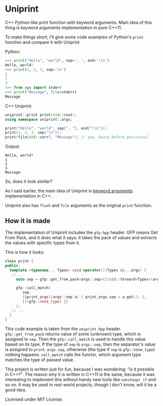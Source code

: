# Uniprint

C++ Python-like print function with keyword arguments. Main idea of this thing
is keyword arguments implementation in pure C++11.

To make things short, I'll give some code examples of Python's `print` function
and compare it with Uniprint.

Python:

```python
>>> print("Hello", "world", sep=', ', end='!\n')
Hello, world!
>>> print(1, 2, 3, sep='\n')
1
2
3
>>> from sys import stderr
>>> print("Message", file=stderr)
Message
```

C++ Uniprint:

```cpp
uniprint::print print(std::cout);
using namespace uniprint::args;

print("Hello", "world", sep{", "}, end{"!\n"});
print(1, 2, 3, sep{"\n"});
print(file{std::cerr}, "Message"); // yep, kwarg before positional
```

Output:
```
Hello, world!
1
2
3
Message
```

So, does it look similar?

As I said earlier, the main idea of Uniprint is
[keyword arguments](https://docs.python.org/3/glossary.html#term-argument)
implementation in C++.

Uniprint also has `flush` and `file` arguments as the original `print` function.

## How it is made

The implementation of Uniprint includes the `gfp.hpp` header. GFP means Get From
Pack, and it does what it says: it takes the pack of values and extracts the
values with specific types from it.

This is how it looks:

```cpp
class print {
public:
  template <typename... Types> void operator()(Types &&...args) {
   // ...
     auto sep = gfp::get_from_pack<args::sep>{}(std::forward<Types>(args)...);

     gfp::call_match(
        sep,
        [&print_args](args::sep a) { print_args.sep = a.get(); },
        [](gfp::none_type) {}
     );
   // ...
  }
}
```

This code example is taken from the `uniprint.hpp` header. `gfp::get_from_pack`
returns value of some (unknown) type, which is assigned to `sep`. Then the
`gfp::call_match` is used to handle this value based on its type. If the type
of `sep` is `args::sep`, then the separator's value is assigned to
`print_args.sep`, otherwise (the type if `sep` is `gfp::none_type`) nothing
happens. `call_match` calls the functor, which argument type matches the type of
passed value.

This project is written just for fun, because I was wondering: "is it possible
in C++?". The reason why it is written in C++11 is the same, because it was
interesting to implement this without handy new tools like `constexpr if`
and so on. It may be used in real-world projects, though I don't know, will it
be a good idea.

Licensed under MIT License.
